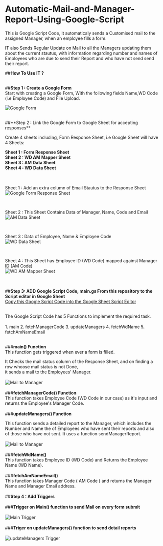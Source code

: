 # Automatic-Mail-and-Manager-Report-Using-Google-Script

This is Google Script Code, it automaticaly sends a Customised mail to the assigned Manager, when an employee fills a form.

IT also Sends Regular Update on Mail to all the Managers updating them about the current stautus, with information regarding number and names of Employees who are due to 
send their Report and who have not send send their report.

##**How To Use IT ?**
<br><br>

##**Step 1 : Create a Google Form**<br>
Start with creating a Google Form, With the following fields Name,WD Code (i.e Employee Code) and File Upload.<br> 
 
![Google Form](https://github.com/wilfredarin/Automatic-Mail-and-Manager-Report-Using-Google-Script/blob/main/Google%20Form.png?raw=true)

<br>
##**Step 2 : Link the Google Form to Google Sheet for accepting responses**

Create 4 sheets including, Form Response Sheet, i.e Google Sheet will have 4 Sheets:

  **Sheet 1 : Form Response Sheet   <br>
  Sheet 2 : WD  AM Mapper Sheet  <br>
  Sheet 3 : AM Data Sheet  <br>
  Sheet 4 : WD Data Sheet**  <br><br><br>



Sheet 1 : Add an extra column of Email Stautus to the Response Sheet <br>
![Google Form Response Sheet](https://github.com/wilfredarin/Automatic-Mail-and-Manager-Report-Using-Google-Script/blob/main/Form%20Response.png?raw=true)


<br>


Sheet 2 : This Sheet Contains Data of Manager, Name, Code and Email <br>
![AM Data Sheet](https://github.com/wilfredarin/Automatic-Mail-and-Manager-Report-Using-Google-Script/blob/main/Google%20Form.png?raw=true)

<br>
 
Sheet 3 :  Data of Employee, Name & Employee Code   <br>
![WD Data Sheet](https://github.com/wilfredarin/Automatic-Mail-and-Manager-Report-Using-Google-Script/blob/main/WD%20Data.png?raw=true)

<br>

Sheet 4 : This Sheet has Employee ID (WD Code) mapped against Manager ID (AM Code) <br>
![WD AM Mapper Sheet](https://github.com/wilfredarin/Automatic-Mail-and-Manager-Report-Using-Google-Script/blob/main/WD%20AM%20Mapper.png?raw=true)


<br><br>
##**Step 3: ADD Google Script Code, main.gs From this repository to the Script editor in Google Sheet**
<br>
[Copy this Google Script Code into the Google Sheet Script Editor](https://github.com/wilfredarin/Automatic-Mail-and-Manager-Report-Using-Google-Script/blob/main/main.gs)
<br>

<br>
The Google Script Code has 5 Functions to implement the required task.<br><br>
1. main
2. fetchManagerCode
3. updateManagers
4. fetchWdName
5. fetchAmNameEmail
<br><br>

###**main() Function** 
<br>
This function gets triggered when ever a form is filled.<br>

It Checks the mail status column of the Response Sheet, and on finding a row whoose mail status is not Done,<br>
it sends a mail to the Employees' Manager. <br><br>
![Mail to Manager](https://github.com/wilfredarin/Automatic-Mail-and-Manager-Report-Using-Google-Script/blob/main/mail.png?raw=true)
<br><br>
###**fetchManagerCode() Function**
<br>
This function takes Employee Code (WD Code in our case) as it's input and returns the Employee's Manager Code.
<br><br>
###**updateManagers() Function**
<br>

This function sends a detailed report to the Manager, which includes the Number and Name the of Employees who have sent their reports and also of those who have not sent. It uses a function sendManagerReport.<br><br>
![Mail to Manager](https://github.com/wilfredarin/Automatic-Mail-and-Manager-Report-Using-Google-Script/blob/main/Manager%20Report.png?raw=true)
<br><br>
###**fetchWdName()**
<br>
This function takes Employee ID (WD Code) and Returns the Employee Name (WD Name).
<br><br>
###**fetchAmNameEmail()**
<br>
This function takes Manager Code ( AM Code ) and returns the Manager Name and Manager Email address.
<br><br>
##**Step 4 : Add Triggers**<br><br>
###**Trigger on Main() function to send Mail on every form submit**
<br><br>
![Main Trigger](https://github.com/wilfredarin/Automatic-Mail-and-Manager-Report-Using-Google-Script/blob/main/Trigger%20Main.png?raw=true)
<br><br>
###**Triger on updateManagers() function to send detail reports**
<br><br>
![updateManagers Trigger](https://github.com/wilfredarin/Automatic-Mail-and-Manager-Report-Using-Google-Script/blob/main/trigger%20update%20managers.png?raw=true)
<br><br>











